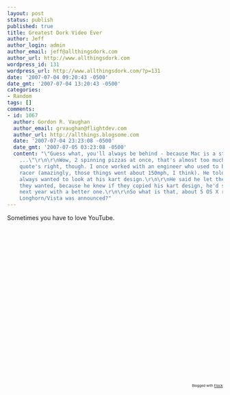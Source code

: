 ```yaml
---
layout: post
status: publish
published: true
title: Greatest Dork Video Ever
author: Jeff
author_login: admin
author_email: jeff@allthingsdork.com
author_url: http://www.allthingsdork.com
wordpress_id: 131
wordpress_url: http://www.allthingsdork.com/?p=131
date: '2007-07-04 09:20:43 -0500'
date_gmt: '2007-07-04 13:20:43 -0500'
categories:
- Random
tags: []
comments:
- id: 1067
  author: Gordon R. Vaughan
  author_email: grvaughan@flightdev.com
  author_url: http://allthings.blogsome.com
  date: '2007-07-04 23:23:08 -0500'
  date_gmt: '2007-07-05 03:23:08 -0500'
  content: "\"Guess what, you'll always be behind - because Mac is a state of mind
    ...\"\r\n\r\nWow, 2 spinning pizzas at once, that's almost too much!\r\n\r\nThe
    quote's right, though. I once worked with an engineer who used to be a top go-kart
    racer (amazingly, those things went about 150mph, I think). He told me everyone
    always wanted to look at his kart design.\r\n\r\nHe said he let them look all
    they wanted, because he knew if they copied his kart design, he'd still beat them
    next year with a better one.\r\n\r\nSo what is that, about 5 OS X releases since
    Longhorn/Vista was announced?"
---
```

<p>Sometimes you have to love YouTube.</p></p>
<p><object width="425" height="350"><param name="movie" value="http://www.youtube.com/v/Jkrn6ecxthM"></param><param name="wmode" value="transparent"></param><embed src="http://www.youtube.com/v/Jkrn6ecxthM" type="application/x-shockwave-flash" wmode="transparent" width="425" height="350"></embed></object>
<p style="text-align: right; font-size: 8px">Blogged with <a href="http://www.flock.com/blogged-with-flock" title="Flock" target="_new">Flock</a></p></p>
